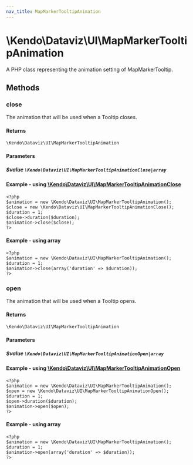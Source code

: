 ```yaml
---
nav_title: MapMarkerTooltipAnimation
---
```


# \Kendo\Dataviz\UI\MapMarkerTooltipAnimation

A PHP class representing the animation setting of MapMarkerTooltip.


## Methods

### close

The animation that will be used when a Tooltip closes.

#### Returns
`\Kendo\Dataviz\UI\MapMarkerTooltipAnimation`

#### Parameters

##### $value `\Kendo\Dataviz\UI\MapMarkerTooltipAnimationClose|array`


#### Example - using [\Kendo\Dataviz\UI\MapMarkerTooltipAnimationClose](/kendo-ui/api/wrappers/php/Kendo/Dataviz/UI/MapMarkerTooltipAnimationClose)
    <?php
    $animation = new \Kendo\Dataviz\UI\MapMarkerTooltipAnimation();
    $close = new \Kendo\Dataviz\UI\MapMarkerTooltipAnimationClose();
    $duration = 1;
    $close->duration($duration);
    $animation->close($close);
    ?>

#### Example - using array

    <?php
    $animation = new \Kendo\Dataviz\UI\MapMarkerTooltipAnimation();
    $duration = 1;
    $animation->close(array('duration' => $duration));
    ?>

### open

The animation that will be used when a Tooltip opens.

#### Returns
`\Kendo\Dataviz\UI\MapMarkerTooltipAnimation`

#### Parameters

##### $value `\Kendo\Dataviz\UI\MapMarkerTooltipAnimationOpen|array`


#### Example - using [\Kendo\Dataviz\UI\MapMarkerTooltipAnimationOpen](/kendo-ui/api/wrappers/php/Kendo/Dataviz/UI/MapMarkerTooltipAnimationOpen)
    <?php
    $animation = new \Kendo\Dataviz\UI\MapMarkerTooltipAnimation();
    $open = new \Kendo\Dataviz\UI\MapMarkerTooltipAnimationOpen();
    $duration = 1;
    $open->duration($duration);
    $animation->open($open);
    ?>

#### Example - using array

    <?php
    $animation = new \Kendo\Dataviz\UI\MapMarkerTooltipAnimation();
    $duration = 1;
    $animation->open(array('duration' => $duration));
    ?>

